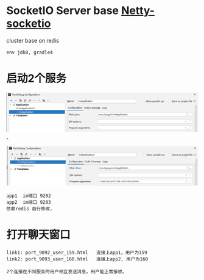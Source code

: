 SocketIO Server base [Netty-socketio](https://github.com/mrniko/netty-socketio)
===
cluster base on redis

```
env jdk8, gradle4 

```


#  启动2个服务

![image-app01.png](doc/image-app01.png)、

![image-app02.png](doc/image-app02.png)

```
app1  im端口 9202
app2  im端口 9203
依赖redis 自行修改.
```

#   打开聊天窗口

```
link1: port_9092_user_159.html   连接上app1，用户为159
link2: port_9093_user_160.html   连接上app2, 用户为160

2个连接在不同服务的用户相互发送消息，用户能正常接收。
```
